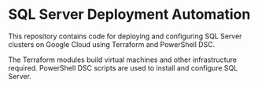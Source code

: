 # SQL Server Deployment Automation

This repository contains code for deploying and configuring SQL Server clusters 
on Google Cloud using Terraform and PowerShell DSC.

The Terraform modules build virtual machines and other infrastructure required. 
PowerShell DSC scripts are used to install and configure SQL Server.
